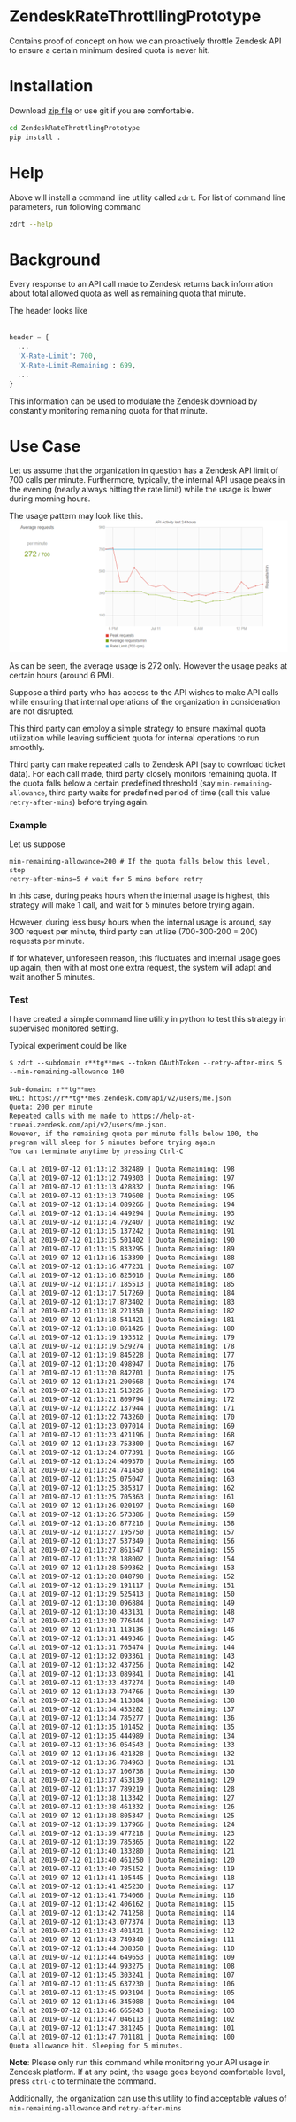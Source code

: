 # ZendeskRateThrottllingPrototype
Contains proof of concept on how we can proactively throttle Zendesk API to ensure
a certain minimum desired quota is never hit.

# Installation

Download [zip file](https://github.com/abhitopia/ZendeskRateThrottllingPrototype/archive/master.zip)
or use git if you are comfortable. 

```bash
cd ZendeskRateThrottlingPrototype
pip install .
```

# Help
Above will install a command line utility called `zdrt`. For list of command line parameters, run following command
```bash
zdrt --help
```


# Background
Every response to an API call made to Zendesk returns back information about 
total allowed quota as well as remaining quota that minute. 

The header looks like 
```python

header = {
  ...
  'X-Rate-Limit': 700,
  'X-Rate-Limit-Remaining': 699,
  ...
}
```

This information can be used to modulate the Zendesk download by constantly monitoring
remaining quota for that minute.

# Use Case
Let us assume that the organization in question has a Zendesk API limit of 700 calls per minute.
Furthermore, typically, the internal API usage peaks in the evening (nearly always hitting the rate limit)
while the usage is lower during morning hours.

The usage pattern may look like this.
![Usage pattern](./usage.png)

As can be seen, the average usage is 272 only. However the usage peaks at certain
hours (around 6 PM).

Suppose a third party who has access to the API wishes to make API calls while ensuring that
internal operations of the organization in consideration are not disrupted.

This third party can employ a simple strategy to ensure maximal quota utilization while leaving sufficient quota for internal operations to run smoothly.

Third party can make repeated calls to Zendesk API (say to download ticket data). For each call made, 
third party closely monitors remaining quota. If the quota falls below a certain predefined threshold (say `min-remaining-allowance`, 
third party waits for predefined period of time (call this value `retry-after-mins`)
before trying again. 

### Example
Let us suppose
```
min-remaining-allowance=200 # If the quota falls below this level, stop
retry-after-mins=5 # wait for 5 mins before retry
```  

In this case, during peaks hours when the internal usage is highest,
this strategy will make 1 call, and wait for 5 minutes before trying again.

However, during less busy hours when the internal usage is around, say 300 request per minute,
third party can utilize (700-300-200 = 200) requests per minute.

If for whatever, unforeseen reason, this fluctuates and internal usage goes up again, 
then with at most one extra request, the system will adapt and wait another 5 minutes.


### Test
I have created a simple command line utility in python to test this strategy in 
supervised monitored setting.

Typical experiment could be like

```console
$ zdrt --subdomain r**tg**mes --token OAuthToken --retry-after-mins 5 --min-remaining-allowance 100

Sub-domain: r**tg**mes
URL: https://r**tg**mes.zendesk.com/api/v2/users/me.json
Quota: 200 per minute
Repeated calls with me made to https://help-at-trueai.zendesk.com/api/v2/users/me.json.
However, if the remaining quota per minute falls below 100, the program will sleep for 5 minutes before trying again
You can terminate anytime by pressing Ctrl-C

Call at 2019-07-12 01:13:12.382489 | Quota Remaining: 198
Call at 2019-07-12 01:13:12.749303 | Quota Remaining: 197
Call at 2019-07-12 01:13:13.428832 | Quota Remaining: 196
Call at 2019-07-12 01:13:13.749608 | Quota Remaining: 195
Call at 2019-07-12 01:13:14.089266 | Quota Remaining: 194
Call at 2019-07-12 01:13:14.449294 | Quota Remaining: 193
Call at 2019-07-12 01:13:14.792407 | Quota Remaining: 192
Call at 2019-07-12 01:13:15.137242 | Quota Remaining: 191
Call at 2019-07-12 01:13:15.501402 | Quota Remaining: 190
Call at 2019-07-12 01:13:15.833295 | Quota Remaining: 189
Call at 2019-07-12 01:13:16.153390 | Quota Remaining: 188
Call at 2019-07-12 01:13:16.477231 | Quota Remaining: 187
Call at 2019-07-12 01:13:16.825016 | Quota Remaining: 186
Call at 2019-07-12 01:13:17.185513 | Quota Remaining: 185
Call at 2019-07-12 01:13:17.517269 | Quota Remaining: 184
Call at 2019-07-12 01:13:17.873402 | Quota Remaining: 183
Call at 2019-07-12 01:13:18.221350 | Quota Remaining: 182
Call at 2019-07-12 01:13:18.541421 | Quota Remaining: 181
Call at 2019-07-12 01:13:18.861426 | Quota Remaining: 180
Call at 2019-07-12 01:13:19.193312 | Quota Remaining: 179
Call at 2019-07-12 01:13:19.529274 | Quota Remaining: 178
Call at 2019-07-12 01:13:19.845228 | Quota Remaining: 177
Call at 2019-07-12 01:13:20.498947 | Quota Remaining: 176
Call at 2019-07-12 01:13:20.842701 | Quota Remaining: 175
Call at 2019-07-12 01:13:21.200668 | Quota Remaining: 174
Call at 2019-07-12 01:13:21.513226 | Quota Remaining: 173
Call at 2019-07-12 01:13:21.809794 | Quota Remaining: 172
Call at 2019-07-12 01:13:22.137944 | Quota Remaining: 171
Call at 2019-07-12 01:13:22.743260 | Quota Remaining: 170
Call at 2019-07-12 01:13:23.097014 | Quota Remaining: 169
Call at 2019-07-12 01:13:23.421196 | Quota Remaining: 168
Call at 2019-07-12 01:13:23.753300 | Quota Remaining: 167
Call at 2019-07-12 01:13:24.077391 | Quota Remaining: 166
Call at 2019-07-12 01:13:24.409370 | Quota Remaining: 165
Call at 2019-07-12 01:13:24.741450 | Quota Remaining: 164
Call at 2019-07-12 01:13:25.075047 | Quota Remaining: 163
Call at 2019-07-12 01:13:25.385317 | Quota Remaining: 162
Call at 2019-07-12 01:13:25.705363 | Quota Remaining: 161
Call at 2019-07-12 01:13:26.020197 | Quota Remaining: 160
Call at 2019-07-12 01:13:26.573386 | Quota Remaining: 159
Call at 2019-07-12 01:13:26.877216 | Quota Remaining: 158
Call at 2019-07-12 01:13:27.195750 | Quota Remaining: 157
Call at 2019-07-12 01:13:27.537349 | Quota Remaining: 156
Call at 2019-07-12 01:13:27.861547 | Quota Remaining: 155
Call at 2019-07-12 01:13:28.188002 | Quota Remaining: 154
Call at 2019-07-12 01:13:28.509362 | Quota Remaining: 153
Call at 2019-07-12 01:13:28.848798 | Quota Remaining: 152
Call at 2019-07-12 01:13:29.191117 | Quota Remaining: 151
Call at 2019-07-12 01:13:29.525413 | Quota Remaining: 150
Call at 2019-07-12 01:13:30.096884 | Quota Remaining: 149
Call at 2019-07-12 01:13:30.433131 | Quota Remaining: 148
Call at 2019-07-12 01:13:30.776444 | Quota Remaining: 147
Call at 2019-07-12 01:13:31.113136 | Quota Remaining: 146
Call at 2019-07-12 01:13:31.449346 | Quota Remaining: 145
Call at 2019-07-12 01:13:31.765474 | Quota Remaining: 144
Call at 2019-07-12 01:13:32.093361 | Quota Remaining: 143
Call at 2019-07-12 01:13:32.437256 | Quota Remaining: 142
Call at 2019-07-12 01:13:33.089841 | Quota Remaining: 141
Call at 2019-07-12 01:13:33.437274 | Quota Remaining: 140
Call at 2019-07-12 01:13:33.794766 | Quota Remaining: 139
Call at 2019-07-12 01:13:34.113384 | Quota Remaining: 138
Call at 2019-07-12 01:13:34.453282 | Quota Remaining: 137
Call at 2019-07-12 01:13:34.785277 | Quota Remaining: 136
Call at 2019-07-12 01:13:35.101452 | Quota Remaining: 135
Call at 2019-07-12 01:13:35.444989 | Quota Remaining: 134
Call at 2019-07-12 01:13:36.054543 | Quota Remaining: 133
Call at 2019-07-12 01:13:36.421328 | Quota Remaining: 132
Call at 2019-07-12 01:13:36.784963 | Quota Remaining: 131
Call at 2019-07-12 01:13:37.106738 | Quota Remaining: 130
Call at 2019-07-12 01:13:37.453139 | Quota Remaining: 129
Call at 2019-07-12 01:13:37.789219 | Quota Remaining: 128
Call at 2019-07-12 01:13:38.113342 | Quota Remaining: 127
Call at 2019-07-12 01:13:38.461332 | Quota Remaining: 126
Call at 2019-07-12 01:13:38.805347 | Quota Remaining: 125
Call at 2019-07-12 01:13:39.137966 | Quota Remaining: 124
Call at 2019-07-12 01:13:39.477218 | Quota Remaining: 123
Call at 2019-07-12 01:13:39.785365 | Quota Remaining: 122
Call at 2019-07-12 01:13:40.133280 | Quota Remaining: 121
Call at 2019-07-12 01:13:40.461250 | Quota Remaining: 120
Call at 2019-07-12 01:13:40.785152 | Quota Remaining: 119
Call at 2019-07-12 01:13:41.105445 | Quota Remaining: 118
Call at 2019-07-12 01:13:41.425230 | Quota Remaining: 117
Call at 2019-07-12 01:13:41.754066 | Quota Remaining: 116
Call at 2019-07-12 01:13:42.406162 | Quota Remaining: 115
Call at 2019-07-12 01:13:42.741258 | Quota Remaining: 114
Call at 2019-07-12 01:13:43.077374 | Quota Remaining: 113
Call at 2019-07-12 01:13:43.401421 | Quota Remaining: 112
Call at 2019-07-12 01:13:43.749340 | Quota Remaining: 111
Call at 2019-07-12 01:13:44.308358 | Quota Remaining: 110
Call at 2019-07-12 01:13:44.649653 | Quota Remaining: 109
Call at 2019-07-12 01:13:44.993275 | Quota Remaining: 108
Call at 2019-07-12 01:13:45.303241 | Quota Remaining: 107
Call at 2019-07-12 01:13:45.637230 | Quota Remaining: 106
Call at 2019-07-12 01:13:45.993194 | Quota Remaining: 105
Call at 2019-07-12 01:13:46.345088 | Quota Remaining: 104
Call at 2019-07-12 01:13:46.665243 | Quota Remaining: 103
Call at 2019-07-12 01:13:47.046113 | Quota Remaining: 102
Call at 2019-07-12 01:13:47.381245 | Quota Remaining: 101
Call at 2019-07-12 01:13:47.701181 | Quota Remaining: 100
Quota allowance hit. Sleeping for 5 minutes.
```

**Note**: Please only run this command while monitoring your API usage in Zendesk platform.
If at any point, the usage goes beyond comfortable level, press `ctrl-c` to terminate the command.


Additionally, the organization can use this utility to find acceptable values of
`min-remaining-allowance` and `retry-after-mins`




